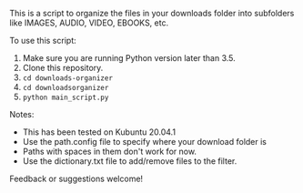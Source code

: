 This is a script to organize the files in your downloads folder into subfolders like IMAGES, AUDIO, VIDEO, EBOOKS, etc. 

To use this script:
1. Make sure you are running Python version later than 3.5.
2. Clone this repository. 
3. ```cd downloads-organizer```
4. ```cd downloadsorganizer```
5. ```python main_script.py```

Notes: 

* This has been tested on Kubuntu 20.04.1
* Use the path.config file to specify where your download folder is
* Paths with spaces in them don't work for now.
* Use the dictionary.txt file to add/remove files to the filter.

Feedback or suggestions welcome!
